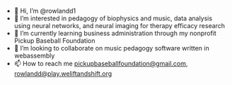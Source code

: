 - 👋 Hi, I’m @rowlandd1
- 👀 I’m interested in pedagogy of biophysics and music, data analysis using neural networks, and neural imaging for therapy efficacy research
- 🌱 I’m currently learning business administration through my nonprofit Pickup Baseball Foundation
- 💞️ I’m looking to collaborate on music pedagogy software written in webassembly
- 📫 How to reach me pickupbaseballfoundation@gmail.com, rowlandd@play.weliftandshift.org

<!---
rowlandd1/rowlandd1 is a ✨ special ✨ repository because its `README.md` (this file) appears on your GitHub profile.
You can click the Preview link to take a look at your changes.
--->
